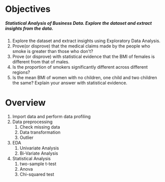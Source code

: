 # Objectives

##### Statistical Analysis of Business Data. Explore the dataset and extract insights from the data.

1.	Explore the dataset and extract insights using Exploratory Data Analysis.
2.	Prove(or disprove) that the medical claims made by the people who smoke is greater than those who don't?
3.	Prove (or disprove) with statistical evidence that the BMI of females is different from that of males.
4.	Is the proportion of smokers significantly different across different regions?
5.	Is the mean BMI of women with no children, one child and two children the same? Explain your answer with statistical evidence.

# Overview
1. Import data and perform data profiling
2. Data preprocessing 
    1. Check missing data
    2. Data transformation
    3. Outlier
3. EDA
    1. Univariate Analysis
    2. Bi-Variate Analysis
4. Statistical Analysis
    1. two-sample t-test
    2. Anova
    3. Chi-squared test
